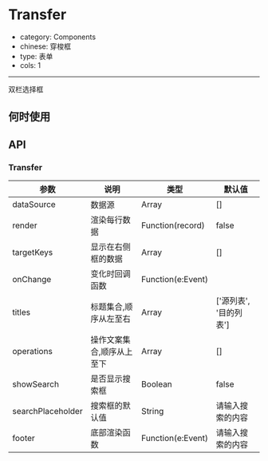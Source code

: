 # Transfer

- category: Components
- chinese: 穿梭框
- type: 表单
- cols: 1

---

双栏选择框

## 何时使用


## API

### Transfer

| 参数      | 说明                                     | 类型       |  默认值 |
|-----------|------------------------------------------|------------|--------|
| dataSource | 数据源 | Array | [] |
| render | 渲染每行数据 | Function(record)  | false    |
| targetKeys | 显示在右侧框的数据 | Array  | [] |
| onChange | 变化时回调函数 | Function(e:Event) |  |
| titles | 标题集合,顺序从左至右 | Array | ['源列表', '目的列表'] |
| operations | 操作文案集合,顺序从上至下 | Array | [] |
| showSearch | 是否显示搜索框 | Boolean | false |
| searchPlaceholder | 搜索框的默认值 | String | 请输入搜索的内容  |
| footer | 底部渲染函数 | Function(e:Event) | 请输入搜索的内容  |
